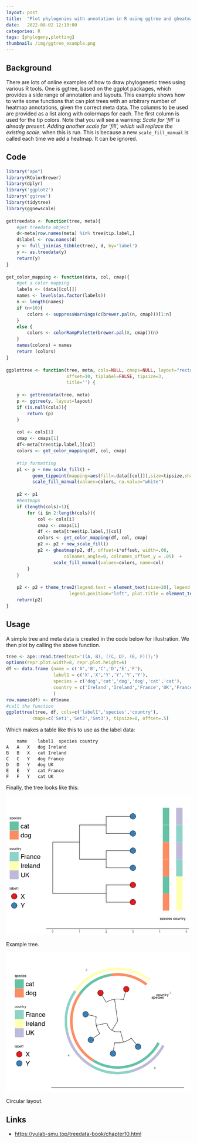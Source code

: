 ```yaml
---
layout: post
title:  "Plot phylogenies with annotation in R using ggtree and gheatmap"
date:   2022-08-02 12:19:00
categories: R
tags: [phylogeny,plotting]
thumbnail: /img/ggtree_example.png
---
```


## Background

There are lots of online examples of how to draw phylogenetic trees using various R tools. One is ggtree, based on the ggplot packages, which provides a side range of annotation and layouts. This example shows how to write some functions that can plot trees with an arbitrary number of heatmap annotations, given the correct meta data. The columns to be used are provided as a list along with colormaps for each. The first column is used for the tip colors. Note that you will see a warning: _Scale for 'fill' is already present. Adding another scale for 'fill', which will replace the existing scale._ when this is run. This is because a new `scale_fill_manual` is called each time we add a heatmap. It can be ignored.

## Code

```R
library("ape")
library(RColorBrewer)
library(dplyr)
library('ggplot2')
library('ggtree')
library(tidytree)
library(ggnewscale)

gettreedata <- function(tree, meta){
    #get treedata object
    d<-meta[row.names(meta) %in% tree$tip.label,]
    d$label <- row.names(d)
    y <- full_join(as_tibble(tree), d, by='label')
    y <- as.treedata(y)
    return(y)
}

get_color_mapping <- function(data, col, cmap){
    #get a color mapping
    labels <- (data[[col]])  
    names <- levels(as.factor(labels))
    n <- length(names)
    if (n<10){      
        colors <- suppressWarnings(c(brewer.pal(n, cmap)))[1:n]
    }
    else {
        colors <- colorRampPalette(brewer.pal(8, cmap))(n)
    }
    names(colors) = names
    return (colors)
}

ggplottree <- function(tree, meta, cols=NULL, cmaps=NULL, layout="rectangular",
                       offset=10, tiplabel=FALSE, tipsize=3,
                       title='') {

    y <- gettreedata(tree, meta)
    p <- ggtree(y, layout=layout)
    if (is.null(cols)){
        return (p)
    }

    col <- cols[1]
    cmap <- cmaps[1]
    df<-meta[tree$tip.label,][col]
    colors <- get_color_mapping(df, col, cmap)

    #tip formatting    
    p1 <- p + new_scale_fill() +    
          geom_tippoint(mapping=aes(fill=.data[[col]]),size=tipsize,shape=21) +
          scale_fill_manual(values=colors, na.value="white")

    p2 <- p1  
    #heatmaps
    if (length(cols)>1){
        for (i in 2:length(cols)){
            col <- cols[i]
            cmap <- cmaps[i]
            df <- meta[tree$tip.label,][col]            
            colors <- get_color_mapping(df, col, cmap)       
            p2 <- p2 + new_scale_fill()
            p2 <- gheatmap(p2, df, offset=i*offset, width=.08,
                      colnames_angle=0, colnames_offset_y = .05)  +
                  scale_fill_manual(values=colors, name=col)
        }
    }

    p2 <- p2 + theme_tree2(legend.text = element_text(size=20), legend.key.size = unit(1, 'cm'),
                        legend.position="left", plot.title = element_text(size=40))    
    return(p2)
}
```

## Usage

A simple tree and meta data is created in the code below for illustration. We then plot by calling the above function.

```R
tree <- ape::read.tree(text='((A, B), ((C, D), (E, F)));')
options(repr.plot.width=8, repr.plot.height=6)
df <- data.frame (name = c('A','B','C','D','E','F'),
                  label1 = c('X','X','Y','Y','Y','Y'),
                  species = c('dog','cat','dog','dog','cat','cat'),
                  country = c('Ireland','Ireland','France','UK','France','UK')
                  )
row.names(df) <- df$name
#call the function
ggplottree(tree, df, cols=c('label1','species','country'),
          cmaps=c('Set1','Set2','Set3'), tipsize=8, offset=.5)

```

Which makes a table like this to use as the label data:

```
    name	label1	species	country
A	A	X	dog	Ireland
B	B	X	cat	Ireland
C	C	Y	dog	France
D	D	Y	dog	UK
E	E	Y	cat	France
F	F	Y	cat	UK
```

Finally, the tree looks like this:

<div style="width: auto;">
 <img class="small-scaled" src="/img/ggtree_example.png">
   <p class="caption">Example tree.</p>
</div>

<div style="width: auto;">
 <img class="small-scaled" src="/img/ggtree_example_circ.png">
   <p class="caption">Circular layout.</p>
</div>

## Links

* https://yulab-smu.top/treedata-book/chapter10.html
